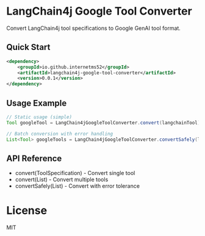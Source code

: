 # LangChain4j Google Tool Converter

Convert LangChain4j tool specifications to Google GenAI tool format.

## Quick Start

```xml
<dependency>
    <groupId>io.github.internetms52</groupId>
    <artifactId>langchain4j-google-tool-converter</artifactId>
    <version>0.0.1</version>
</dependency>
```

## Usage Example

```java
// Static usage (simple)
Tool googleTool = LangChain4jGoogleToolConverter.convert(langchainTool);

// Batch conversion with error handling
List<Tool> googleTools = LangChain4jGoogleToolConverter.convertSafely(langchainTools);
```

## API Reference
- convert(ToolSpecification) - Convert single tool
- convert(List<ToolSpecification>) - Convert multiple tools
- convertSafely(List<ToolSpecification>) - Convert with error tolerance

# License
MIT

